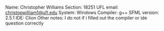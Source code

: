 Name: Christopher Williams Section: 18251 UFL email:
christopwilliam1@ufl.edu System: Windows Compiler: g++ SFML version:
2.5.1 IDE: Clion Other notes: I do not if i filled out the compiler or
ide question correctly
